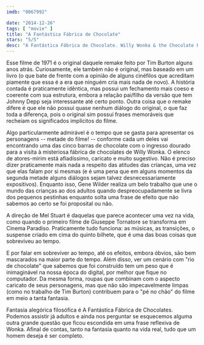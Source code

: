 ```yaml
---
imdb: "0067992"

date: "2014-12-26"
tags: [ "movie" ]
title: "A Fantástica Fábrica de Chocolate"
stars: "5/5"
desc: "A Fantástica Fábrica de Chocolate. Willy Wonka & the Chocolate Factory (USA, 1971). Dirigido por Mel Stuart. Escrito por Roald Dahl, Roald Dahl, David Seltzer. Com Gene Wilder, Jack Albertson, Peter Ostrum, Roy Kinnear, Julie Dawn Cole, Leonard Stone, Denise Nickerson, Nora Denney, Paris Themmen."
---
```

Esse filme de 1971 é o original daquele remake feito por Tim Burton alguns anos atrás. Curiosamente, ele também não é original, mas baseado em um livro (o que bate de frente com a opinião de alguns cinéfilos que acreditam piamente que essa é a era que ninguém cria mais nada de novo). A história contada é praticamente idêntica, mas possui um fechamento mais coeso e coerente com sua estrutura, embora a relação pai/filho da versão que tem Johnny Depp seja interessante até certo ponto. Outra coisa que o remake difere é que ele não possui quase nenhum diálogo do original, o que faz toda a diferença, pois o original sim possui frases memoráveis que recheiam os significados implícitos do filme.

Algo particularmente admirável é o tempo que se gasta para apresentar os personagens -- metade do filme! -- conforme cada um deles vai encontrando uma das cinco barras de chocolate com o ingresso dourado para a visita à misteriosa fábrica de chocolates de Willy Wonka. O elenco de atores-mirim está afiadíssimo, caricato e muito sugestivo. Não é preciso dizer praticamente mais nada a respeito das atitudes das crianças, uma vez que elas falam por si mesmas (e é uma pena que em alguns momentos da segunda metade alguns diálogos sejam talvez desnecessariamente expositivos). Enquanto isso, Gene Wilder realiza um belo trabalho que une o mundo das crianças ao dos adultos quando despreocupadamente se livra dos pequenos pestinhas enquanto solta uma frase de efeito que não sabemos ao certo se foi proposital ou não.

A direção de Mel Stuart é daquelas que parece acontecer uma vez na vida, como quando o primeiro filme de Giuseppe Tornatore se transforma em Cinema Paradiso. Praticamente tudo funciona: as músicas, as transições, o suspense criado em cima do quinto bilhete, que é uma das boas coisas que sobreviveu ao tempo.

E por falar em sobreviver ao tempo, até os efeitos, embora óbvios, são bem mascarados na maior parte do tempo. Além disso, ver um cenário com "rio de chocolate" que sabemos que foi construído tem um peso que é inimaginável na nossa época do digital, por melhor que fique no computador. Da mesma forma, roupas que combinam com o aspecto caricato de seus personagens, mas que não são impecavelmente limpas (como no trabalho de Tim Burton) contribuem para o "pé no chão" do filme em meio a tanta fantasia.

Fantasia alegórica filosófica é A Fantástica Fábrica de Chocolates. Podemos assistir já adultos e ainda nos perguntar se esquecemos alguma outra grande questão que ficou escondida em uma frase reflexiva de Wonka. Afinal de contas, tanto na fantasia quanto na vida real, tudo que um homem deseja é ser completo.
